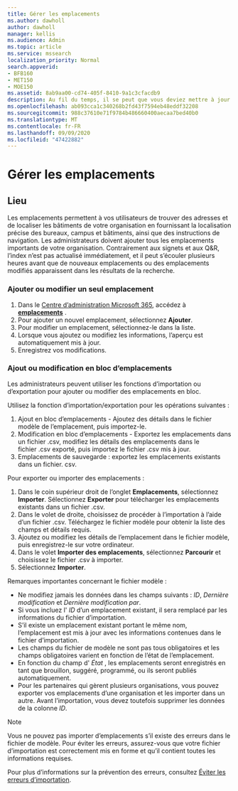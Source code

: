 ```yaml
---
title: Gérer les emplacements
ms.author: dawholl
author: dawholl
manager: kellis
ms.audience: Admin
ms.topic: article
ms.service: mssearch
localization_priority: Normal
search.appverid:
- BFB160
- MET150
- MOE150
ms.assetid: 8ab9aa00-cd74-405f-8410-9a1c3cfacdb9
description: Au fil du temps, il se peut que vous deviez mettre à jour le statut et le contenu de certains emplacements afin qu’ils restent pertinents. 
ms.openlocfilehash: ab093cca1c340268b2fd43f7594eb48eddf32208
ms.sourcegitcommit: 988c37610e71f9784b486660400aecaa7bed40b0
ms.translationtype: MT
ms.contentlocale: fr-FR
ms.lasthandoff: 09/09/2020
ms.locfileid: "47422882"
---
```

# <a name="manage-locations"></a>Gérer les emplacements

## <a name="location"></a>Lieu

Les emplacements permettent à vos utilisateurs de trouver des adresses et de localiser les bâtiments de votre organisation en fournissant la localisation précise des bureaux, campus et bâtiments, ainsi que des instructions de navigation. Les administrateurs doivent ajouter tous les emplacements importants de votre organisation. Contrairement aux signets et aux Q&R, l’index n’est pas actualisé immédiatement, et il peut s’écouler plusieurs heures avant que de nouveaux emplacements ou des emplacements modifiés apparaissent dans les résultats de la recherche.

### <a name="add-or-edit-a-single-location"></a>Ajouter ou modifier un seul emplacement

1. Dans le [Centre d’administration Microsoft 365](https://admin.microsoft.com), accédez à [**emplacements**](https://admin.microsoft.com/Adminportal/Home#/MicrosoftSearch/locations) .
1. Pour ajouter un nouvel emplacement, sélectionnez **Ajouter**.
1. Pour modifier un emplacement, sélectionnez-le dans la liste.
1. Lorsque vous ajoutez ou modifiez les informations, l’aperçu est automatiquement mis à jour.
1. Enregistrez vos modifications.

### <a name="bulk-add-or-edit-locations"></a>Ajout ou modification en bloc d’emplacements

Les administrateurs peuvent utiliser les fonctions d’importation ou d’exportation pour ajouter ou modifier des emplacements en bloc.

Utilisez la fonction d’importation/exportation pour les opérations suivantes :

1. Ajout en bloc d’emplacements - Ajoutez des détails dans le fichier modèle de l’emplacement, puis importez-le.
1. Modification en bloc d’emplacements - Exportez les emplacements dans un fichier .csv, modifiez les détails des emplacements dans le fichier .csv exporté, puis importez le fichier .csv mis à jour.
1. Emplacements de sauvegarde : exportez les emplacements existants dans un fichier. csv.

Pour exporter ou importer des emplacements :

1. Dans le coin supérieur droit de l’onglet **Emplacements**, sélectionnez **Importer**.
Sélectionnez **Exporter** pour télécharger les emplacements existants dans un fichier .csv.
1. Dans le volet de droite, choisissez de procéder à l’importation à l’aide d’un fichier .csv.
Téléchargez le fichier modèle pour obtenir la liste des champs et détails requis.
1. Ajoutez ou modifiez les détails de l’emplacement dans le fichier modèle, puis enregistrez-le sur votre ordinateur.
1. Dans le volet **Importer des emplacements**, sélectionnez **Parcourir** et choisissez le fichier .csv à importer.
1. Sélectionnez **Importer**.

Remarques importantes concernant le fichier modèle :

- Ne modifiez jamais les données dans les champs suivants : *ID*, *Dernière modification* et *Dernière modification par*.
- Si vous incluez l' *ID* d’un emplacement existant, il sera remplacé par les informations du fichier d’importation.
- S’il existe un emplacement existant portant le même nom, l’emplacement est mis à jour avec les informations contenues dans le fichier d’importation.
- Les champs du fichier de modèle ne sont pas tous obligatoires et les champs obligatoires varient en fonction de l’état de l’emplacement.
- En fonction du champ d' *État* , les emplacements seront enregistrés en tant que brouillon, suggéré, programmé, ou ils seront publiés automatiquement.
- Pour les partenaires qui gèrent plusieurs organisations, vous pouvez exporter vos emplacements d’une organisation et les importer dans un autre. Avant l’importation, vous devez toutefois supprimer les données de la colonne *ID*.

> [!NOTE]
> Vous ne pouvez pas importer d’emplacements s’il existe des erreurs dans le fichier de modèle. Pour éviter les erreurs, assurez-vous que votre fichier d’importation est correctement mis en forme et qu’il contient toutes les informations requises.

Pour plus d’informations sur la prévention des erreurs, consultez [Éviter les erreurs d’importation](manage-bookmarks.md#prevent-import-errors).
